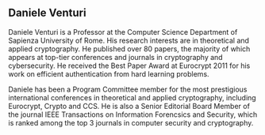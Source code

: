 <h2>Daniele Venturi</h2>
Daniele Venturi is a Professor at the Computer Science Department of Sapienza University of Rome. His research interests are in theoretical and applied cryptography. He published over 80 papers, the majority of which appears at top-tier conferences and journals in cryptography and cybersecurity. He received the Best Paper Award at Eurocrypt 2011 for his work on efficient authentication from hard learning problems.

Daniele has been a Program Committee member for the most prestigious international conferences in theoretical and applied cryptography, including Eurocrypt, Crypto and CCS. He is also a Senior Editorial Board Member of the journal IEEE Transactions on Information Forencsics and Security, which is ranked among the top 3 journals in computer security and cryptography.  
